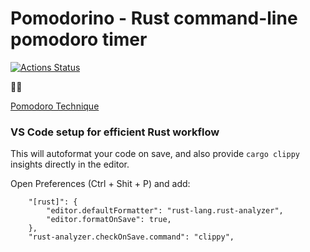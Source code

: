 # Pomodorino - Rust command-line pomodoro timer

[![Actions Status](https://github.com/Qbicz/pomodorino/workflows/Cargo%20Build%20&%20Test/badge.svg)](https://github.com/Qbicz/pomodorino/actions)

🍅🦀

[Pomodoro Technique](https://en.wikipedia.org/wiki/Pomodoro_Technique)

### VS Code setup for efficient Rust workflow

This will autoformat your code on save, and also provide `cargo clippy` insights directly in the editor.

Open Preferences (Ctrl + Shit + P) and add:

```
    "[rust]": {
        "editor.defaultFormatter": "rust-lang.rust-analyzer",
        "editor.formatOnSave": true,
    },
    "rust-analyzer.checkOnSave.command": "clippy",
```

